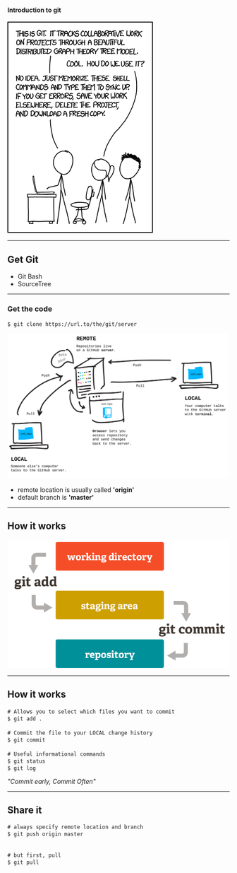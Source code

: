 #### Introduction to git

![XKCD](/images/xkcd.png)

---

## Get Git

* Git Bash
* SourceTree

---

### Get the code

```console
$ git clone https://url.to/the/git/server
```
<img src="/images/remote.png" width="500"/>

* remote location is usually called **'origin'**
* default branch is **'master'**

---

## How it works

![Git](/images/git.png)

---

## How it works

```console
# Allows you to select which files you want to commit
$ git add .

# Commit the file to your LOCAL change history
$ git commit

# Useful informational commands
$ git status
$ git log
```

*"Commit early, Commit Often"*

---

## Share it

```console
# always specify remote location and branch
$ git push origin master


# but first, pull
$ git pull
```
